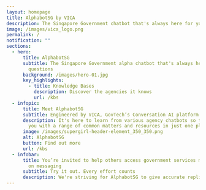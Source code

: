 ```yaml
---
layout: homepage
title: AlphabotSG by VICA
description: The Singapore Government chatbot that's always here for your questions
image: /images/vica_logo.png
permalink: /
notification: ""
sections:
  - hero:
      title: AlphabotSG
      subtitle: The Singapore Government alpha chatbot that's always here for your
        questions
      background: /images/hero-01.jpg
      key_highlights:
        - title: Knowledge Bases
          description: Discover the agencies it knows
          url: /kbs
  - infopic:
      title: Meet AlphabotSG
      subtitle: Engineered by VICA, GovTech’s Conversation AI platform
      description: It's here to learn from various agency chatbots so that we can help
        you with a range of common matters and resources in just one place.
      image: /images/supergirl-header-element_350_350.png
      alt: AlphabotSG
      button: Find out more
      url: /kbs
  - infobar:
      title: You’re invited to help others access government services more intuitively
        on messaging
      subtitle: Try it out. Every effort counts
      description: We're striving for AlphabotSG to give accurate replies, so try saying something to it and rate where you think is acceptable or not. Thank you for your generosity in helping Singapore to build a smarter nation and be able to assist citizens who prefer getting help beyond a website.
---
```

